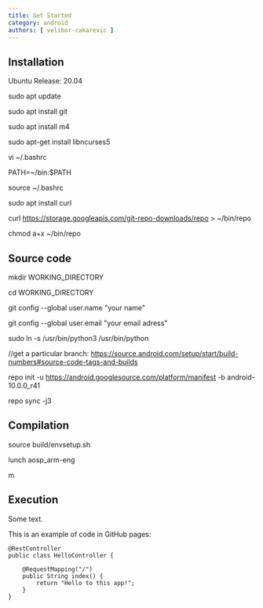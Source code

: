 ```yaml
---
title: Get Started
category: android
authors: [ velibor-cakarevic ]
---
```


 
## Installation

Ubuntu Release: 20.04

sudo apt update

sudo apt install git

sudo apt install m4

sudo apt-get install libncurses5

vi ~/.bashrc 

PATH=~/bin:$PATH

source ~/.bashrc

sudo apt install curl

curl https://storage.googleapis.com/git-repo-downloads/repo > ~/bin/repo

chmod a+x ~/bin/repo


## Source code

mkdir WORKING_DIRECTORY

cd WORKING_DIRECTORY

git config --global user.name "your name"

git config --global user.email "your email adress"

sudo ln -s /usr/bin/python3 /usr/bin/python

//get a particular branch: https://source.android.com/setup/start/build-numbers#source-code-tags-and-builds

repo init -u https://android.googlesource.com/platform/manifest -b android-10.0.0_r41

repo sync -j3

## Compilation

source build/envsetup.sh

lunch aosp_arm-eng

m

## Execution

Some text.

This is an example of code in GitHub pages:


```
@RestController
public class HelloController {

	@RequestMapping("/")
	public String index() {
		return "Hello to this app!";
	}
}
```
